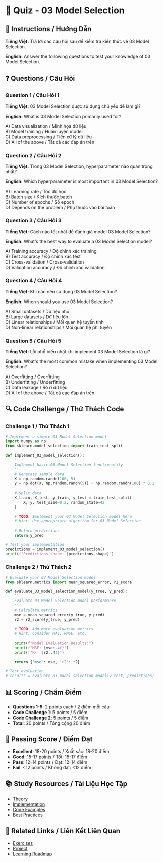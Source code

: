 # 🧠 Quiz - 03 Model Selection

## 📝 Instructions / Hướng Dẫn

**Tiếng Việt:** Trả lời các câu hỏi sau để kiểm tra kiến thức về 03 Model Selection.

**English:** Answer the following questions to test your knowledge of 03 Model Selection.

## ❓ Questions / Câu Hỏi

### Question 1 / Câu Hỏi 1
**Tiếng Việt:** 03 Model Selection được sử dụng chủ yếu để làm gì?

**English:** What is 03 Model Selection primarily used for?

A) Data visualization / Minh họa dữ liệu  
B) Model training / Huấn luyện model  
C) Data preprocessing / Tiền xử lý dữ liệu  
D) All of the above / Tất cả các đáp án trên

### Question 2 / Câu Hỏi 2
**Tiếng Việt:** Trong 03 Model Selection, hyperparameter nào quan trọng nhất?

**English:** Which hyperparameter is most important in 03 Model Selection?

A) Learning rate / Tốc độ học  
B) Batch size / Kích thước batch  
C) Number of epochs / Số epoch  
D) Depends on the problem / Phụ thuộc vào bài toán

### Question 3 / Câu Hỏi 3
**Tiếng Việt:** Cách nào tốt nhất để đánh giá model 03 Model Selection?

**English:** What's the best way to evaluate a 03 Model Selection model?

A) Training accuracy / Độ chính xác training  
B) Test accuracy / Độ chính xác test  
C) Cross-validation / Cross-validation  
D) Validation accuracy / Độ chính xác validation

### Question 4 / Câu Hỏi 4
**Tiếng Việt:** Khi nào nên sử dụng 03 Model Selection?

**English:** When should you use 03 Model Selection?

A) Small datasets / Dữ liệu nhỏ  
B) Large datasets / Dữ liệu lớn  
C) Linear relationships / Mối quan hệ tuyến tính  
D) Non-linear relationships / Mối quan hệ phi tuyến

### Question 5 / Câu Hỏi 5
**Tiếng Việt:** Lỗi phổ biến nhất khi implement 03 Model Selection là gì?

**English:** What's the most common mistake when implementing 03 Model Selection?

A) Overfitting / Overfitting  
B) Underfitting / Underfitting  
C) Data leakage / Rò rỉ dữ liệu  
D) All of the above / Tất cả các đáp án trên

## 🔍 Code Challenge / Thử Thách Code

### Challenge 1 / Thử Thách 1
```python
# Implement a simple 03 Model Selection model
import numpy as np
from sklearn.model_selection import train_test_split

def implement_03_model_selection():
    '''
    Implement basic 03 Model Selection functionality
    '''
    # Generate sample data
    X = np.random.randn(100, 5)
    y = np.dot(X, np.random.randn(5)) + np.random.randn(100) * 0.1
    
    # Split data
    X_train, X_test, y_train, y_test = train_test_split(
        X, y, test_size=0.2, random_state=42
    )
    
    # TODO: Implement your 03 Model Selection model here
    # Hint: Use appropriate algorithm for 03 Model Selection
    
    # Return predictions
    return y_pred

# Test your implementation
predictions = implement_03_model_selection()
print(f"Predictions shape: {predictions.shape}")
```

### Challenge 2 / Thử Thách 2
```python
# Evaluate your 03 Model Selection model
from sklearn.metrics import mean_squared_error, r2_score

def evaluate_03_model_selection_model(y_true, y_pred):
    '''
    Evaluate 03 Model Selection model performance
    '''
    # Calculate metrics
    mse = mean_squared_error(y_true, y_pred)
    r2 = r2_score(y_true, y_pred)
    
    # TODO: Add more evaluation metrics
    # Hint: Consider MAE, RMSE, etc.
    
    print(f"Model Evaluation Results:")
    print(f"MSE: {mse:.4f}")
    print(f"R²: {r2:.4f}")
    
    return {'mse': mse, 'r2': r2}

# Test evaluation
# results = evaluate_03_model_selection_model(y_test, predictions)
```

## 📊 Scoring / Chấm Điểm

- **Questions 1-5**: 2 points each / 2 điểm mỗi câu
- **Code Challenge 1**: 5 points / 5 điểm
- **Code Challenge 2**: 5 points / 5 điểm
- **Total**: 20 points / Tổng cộng 20 điểm

## 🎯 Passing Score / Điểm Đạt

- **Excellent**: 18-20 points / Xuất sắc: 18-20 điểm
- **Good**: 15-17 points / Tốt: 15-17 điểm  
- **Pass**: 12-14 points / Đạt: 12-14 điểm
- **Fail**: <12 points / Không đạt: <12 điểm

## 📚 Study Resources / Tài Liệu Học Tập

- [Theory](./THEORY_03_model_selection.md)
- [Implementation](./IMPLEMENTATION_03_model_selection.md)
- [Code Examples](./CODE_EXAMPLES_03_model_selection.md)
- [Best Practices](./BEST_PRACTICES_03_model_selection.md)

## 🔗 Related Links / Liên Kết Liên Quan

- [Exercises](./EXERCISES_03_model_selection.md)
- [Project](./PROJECT_03_model_selection.md)
- [Learning Roadmap](./LEARNING_ROADMAP_03_model_selection.md)
